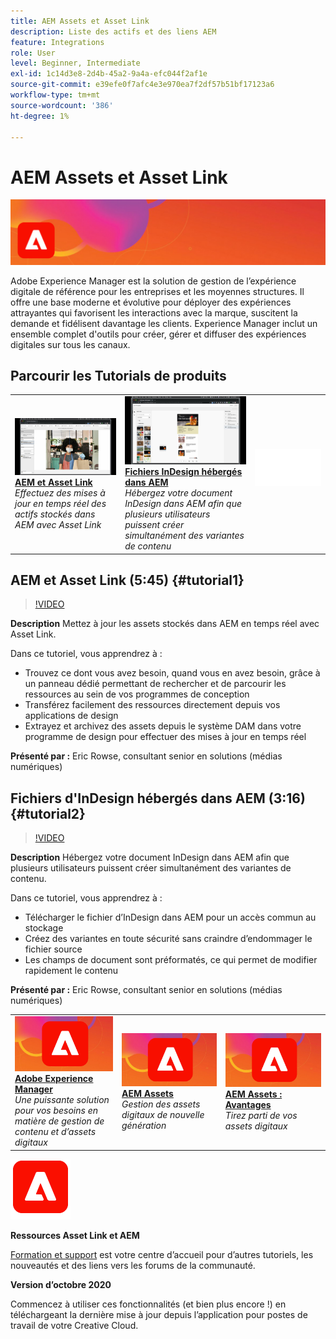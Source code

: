 ```yaml
---
title: AEM Assets et Asset Link
description: Liste des actifs et des liens AEM
feature: Integrations
role: User
level: Beginner, Intermediate
exl-id: 1c14d3e8-2d4b-45a2-9a4a-efc044f2af1e
source-git-commit: e39efe0f7afc4e3e970ea7f2df57b51bf17123a6
workflow-type: tm+mt
source-wordcount: '386'
ht-degree: 1%

---
```


# AEM Assets et Asset Link

![Image de héros du tutoriel](../assets/AEM.jpg)

Adobe Experience Manager est la solution de gestion de l’expérience digitale de référence pour les entreprises et les moyennes structures. Il offre une base moderne et évolutive pour déployer des expériences attrayantes qui favorisent les interactions avec la marque, suscitent la demande et fidélisent davantage les clients. Experience Manager inclut un ensemble complet d&#39;outils pour créer, gérer et diffuser des expériences digitales sur tous les canaux.

## Parcourir les Tutorials de produits

<table style="table-layout:fixed">
<tr>
 <td>
   <a href="aem.md#tutorial1">
      <img alt="AEM et Asset Link" src="../assets/aem_assetlink_rowse_thumbnail.jpg" />
   </a>
    <div>
   <a href="aem.md#tutorial1"><strong>AEM et Asset Link</strong></a>
    </div>
    <em>Effectuez des mises à jour en temps réel des actifs stockés dans AEM avec Asset Link</em>
    <br>
  </td>
   <td>
   <a href="aem.md#tutorial2">
      <img alt="Fichiers InDesign hébergés dans AEM" src="../assets/InDesign-Files-Hosten-in-AEM.jpg" />
   </a>
    <div>
   <a href="aem.md#tutorial2"><strong>Fichiers InDesign hébergés dans AEM</strong></a>
    </div>
    <em>Hébergez votre document InDesign dans AEM afin que plusieurs utilisateurs puissent créer simultanément des variantes de contenu</em>
    <br>
  </td>
  <td>
    <img alt="Espaceur" src="../assets/Whitespacer.png" />
    <div>
    <br>
  </td>
</tr>
</table>

## AEM et Asset Link (5:45) {#tutorial1}

>[!VIDEO](https://video.tv.adobe.com/v/326828?hidetitle=true)

**Description**
Mettez à jour les assets stockés dans AEM en temps réel avec Asset Link.

Dans ce tutoriel, vous apprendrez à :
* Trouvez ce dont vous avez besoin, quand vous en avez besoin, grâce à un panneau dédié permettant de rechercher et de parcourir les ressources au sein de vos programmes de conception
* Transférez facilement des ressources directement depuis vos applications de design
* Extrayez et archivez des assets depuis le système DAM dans votre programme de design pour effectuer des mises à jour en temps réel

**Présenté par :**
Eric Rowse, consultant senior en solutions (médias numériques)

## Fichiers d&#39;InDesign hébergés dans AEM (3:16) {#tutorial2}

>[!VIDEO](https://video.tv.adobe.com/v/326829?hidetitle=true)

**Description**
Hébergez votre document InDesign dans AEM afin que plusieurs utilisateurs puissent créer simultanément des variantes de contenu.

Dans ce tutoriel, vous apprendrez à :
* Télécharger le fichier d’InDesign dans AEM pour un accès commun au stockage
* Créez des variantes en toute sécurité sans craindre d’endommager le fichier source
* Les champs de document sont préformatés, ce qui permet de modifier rapidement le contenu

**Présenté par :**
Eric Rowse, consultant senior en solutions (médias numériques)

<table style="table-layout:fixed">
<tr>
 <td>
   <a href="https://www.adobe.com/marketing/experience-manager.html">
      <img alt="Adobe Experience Manager" src="../assets/AEM_Thumbnail.jpg" />
   </a>
    <div>
   <a href="https://www.adobe.com/marketing/experience-manager.html"><strong>Adobe Experience Manager</strong></a>
    </div>
    <em>Une puissante solution pour vos besoins en matière de gestion de contenu et d’assets digitaux</em>
    <br>
  </td>
  <td>
   <a href="https://www.adobe.com/marketing/experience-manager-assets.html">
      <img alt="InDesign Server : Trouver un partenaire" src="../assets/AEM_Thumbnail.jpg" />
   </a>
    <div>
   <a href="https://www.adobe.com/marketing/experience-manager-assets.html"><strong>AEM Assets</strong></a>
    </div>
    <em>Gestion des assets digitaux de nouvelle génération</em>
    <br>
  </td>
  <td>
   <a href="https://www.adobe.com/marketing/experience-manager-assets/benefits.html">
      <img alt="InDesign Server : Trouver un partenaire" src="../assets/AEM_Thumbnail.jpg" />
   </a>
    <div>
   <a href="https://www.adobe.com/marketing/experience-manager-assets/benefits.html"><strong>AEM Assets : Avantages</strong></a>
    </div>
    <em>Tirez parti de vos assets digitaux</em>
    <br>
  </td>
</tr>
</table>

![Logo AEM](../assets/aem_appicon_noshadow_96.png)

**Ressources Asset Link et AEM**

[Formation et support](https://helpx.adobe.com/support/experience-manager.html) est votre centre d’accueil pour d’autres tutoriels, les nouveautés et des liens vers les forums de la communauté.

**Version d’octobre 2020**

Commencez à utiliser ces fonctionnalités (et bien plus encore !) en téléchargeant la dernière mise à jour depuis l’application pour postes de travail de votre Creative Cloud.
